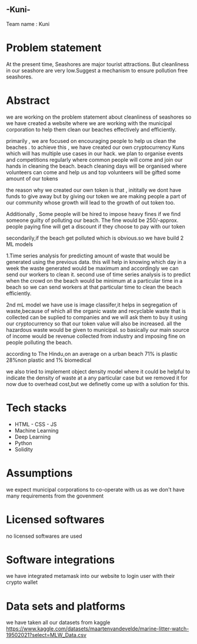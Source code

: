 ## -Kuni-

Team name : Kuni

# Problem statement

At the present  time, Seashores are major tourist attractions.  But cleanliness in our seashore are very low.Suggest a mechanism to ensure pollution free seashores.

# Abstract

we are working on the problem statement about cleanliness of seashores
so we have created a website where we are working with the municipal corporation to help them clean our beaches effectively and efficiently.

primarily , we are focused on encouraging people to help us clean the beaches . 
to achieve this , we have created our own cryptocurrency Kuns which will has multiple use cases in our hack.
we plan to organise events and competitions regularly where common people will come and join our hands in cleaning the beach.
beach cleaning days will be organised where volunteers can come and help us and top volunteers will be gifted some amount of our tokens

the reason why we created our own token is that , inititally we dont have funds to give away but by giving our token we are making people a part of our
community whose growth will lead to the growth of out token too.

Additionally , Some people will be hired to impose heavy fines if we find someone guilty of polluting our beach.
The fine would be 250/-approx.
people paying fine will get a discount if they choose to pay with our token

secondarily,if the beach get polluted which is obvious.so we have build 2 ML models

1.Time series analysis for predicting amount of waste that would be generated using the previous data.
this will help in knowing which day in a week the waste generated would be maximum and accordingly we can send our workers to clean it.
second use of time series analysis is to predict when the crowd on the beach would be minimum at a particular time in a beach so we can send 
workers at that particular time to clean the beach efficiently.

2nd mL model we have use is image classifer,it helps in segregation of waste,because of which all the organic waste and recyclable waste that 
is collected can be suplied to companies and we will ask them to buy it using our cryptocurrency so that our token value will also be increased.
all the hazardous waste would be given to municipal.
so basically our main source of income would be revenue collected from industry and imposing fine on people polluting the beach.

according to The Hindu,on an average on a urban beach 71% is plastic 28%non plastic and 1% biomedical

we also tried to implement object density model where it could be helpful to indicate the density of waste at a any particular case but we removed it for now due
to overhead cost,but we definetly come up with a solution for this.

# Tech stacks

- HTML - CSS - JS
- Machine Learning
- Deep Learning
- Python
- Solidity

# Assumptions

we expect municipal corporations to co-operate with us as we don't have many requirements from the govenment

# Licensed softwares

no licensed softwares are used 

# Software integrations

we have integrated metamask into our website to login user with their crypto wallet

# Data sets and platforms

we have taken all our datasets from kaggle
https://www.kaggle.com/datasets/maartenvandevelde/marine-litter-watch-19502021?select=MLW_Data.csv

